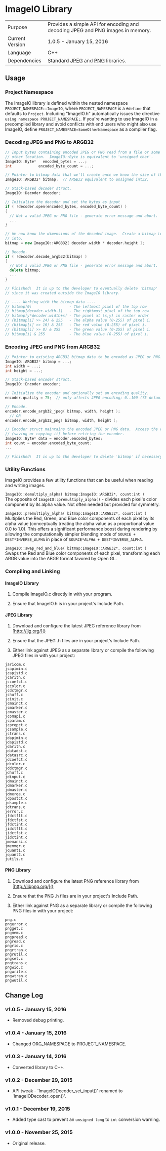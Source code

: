 # ImageIO Library

<table>
  <tr>
    <td>Purpose</td>
    <td>Provides a simple API for encoding and decoding JPEG and PNG images in memory.</td>
  </tr>
  <tr>
    <td>Current Version</td>
    <td>1.0.5 - January 15, 2016</td>
  </tr>
  <tr>
    <td>Language</td>
    <td>C++</td>
  </tr>
  <tr>
    <td>Dependencies</td>
    <td>Standard <a href="http://ijg.org/">JPEG</a> and <a href="http://libpng.org/">PNG</a> libraries.</td>
  </tr>
</table>


## Usage

### Project Namespace
The ImageIO library is defined within the nested namespace `PROJECT_NAMESPACE::ImageIO`, where `PROJECT_NAMESPACE` is a `#define` that defaults to `Project`.  Including "ImageIO.h" automatically issues the directive `using namespace PROJECT_NAMESPACE;`.  If you're wanting to use ImageIO in a precompiled library and avoid conflicts with end users who might also use ImageIO, define `PROJECT_NAMESPACE=SomeOtherNamespace` as a compiler flag.

### Decoding JPEG and PNG to ARGB32

```C++
// Input bytes containing encoded JPEG or PNG read from a file or some
// other location.  ImageIO::Byte is equivalent to 'unsigned char'.
ImageIO::Byte*   encoded_bytes = ...;
int            encoded_byte_count = ...;

// Pointer to bitmap data that we'll create once we know the size of the image.
ImageIO::ARGB32* bitmap;  // ARGB32 equivalent to unsigned int32.

// Stack-based decoder struct.
ImageIO::Decoder decoder;

// Initialize the decoder and set the bytes as input
if ( !decoder.open(encoded_bytes, encoded_byte_count) )
{
  // Not a valid JPEG or PNG file - generate error message and abort. 
  ...
}

// We now know the dimensions of the decoded image.  Create a bitmap to decode
// into.
bitmap = new ImageIO::ARGB32[ decoder.width * decoder.height ];

// Decode.
if ( !decoder.decode_argb32(bitmap) )
{
  // Not a valid JPEG or PNG file - generate error message and abort. 
  delete bitmap;
  ...
}

// Finished!  It is up to the developer to eventually delete 'bitmap'
// since it was created outside the ImageIO library.

// ---- Working with the bitmap data ----
// bitmap[0]                 - The leftmost pixel of the top row
// bitmap[decoder.width-1]   - The rightmost pixel of the top row
// bitmap[y*decoder.width+x] - The pixel at (x,y) in raster order
// (bitmap[i] >> 24) & 255   - The alpha value (0-255) of pixel i.
// (bitmap[i] >> 16) & 255   - The red value (0-255) of pixel i.
// (bitmap[i] >> 8) & 255    - The green value (0-255) of pixel i.
// bitmap[i] & 255           - The blue value (0-255) of pixel i.
```


### Encoding JPEG and PNG from ARGB32

```C++
// Pointer to existing ARGB32 bitmap data to be encoded as JPEG or PNG.
ImageIO::ARGB32* bitmap = ...;
int width = ...;
int height = ...;

// Stack-based encoder struct.
ImageIO::Encoder encoder;

// Initialize the encoder and optionally set an encoding quality.
encoder.quality = 75;  // only affects JPEG encoding; 0..100 (75 default)

// Encode.
encoder.encode_argb32_jpeg( bitmap, width, height );
  // OR
encoder.encode_argb32_png( bitmap, width, height );

// Encoder struct maintains the encoded JPEG or PNG data.  Access the data
// (saving or copying it) before retiring the encoder.
ImageIO::Byte* data = encoder.encoded_bytes;
int count = encoder.encoded_byte_count;
...

// Finished!  It is up to the developer to delete 'bitmap' if necessary.
```

###  Utility Functions
ImageIO provides a few utility functions that can be useful when reading and writing images.

`ImageIO::demultiply_alpha( bitmap:ImageIO::ARGB32*, count:int )`  
The opposite of `ImageIO::premultiply_alpha()` - divides each pixel's color component by its alpha value.
Not often needed but provided for symmetry.

`ImageIO::premultiply_alpha( bitmap:ImageIO::ARGB32*, count:int )`  
Multiplies the Red, Green, and Blue color components of each pixel by its alpha value (conceptually treating the alpha value as a proportional value 0.0 to 1.0).  This offers a significant performance boost during rendering by allowing the computationally simpler blending mode of `SOURCE + DEST*INVERSE_ALPHA` in place of `SOURCE*ALPHA + DEST*INVERSE_ALPHA`.

`ImageIO::swap_red_and_blue( bitmap:ImageIO::ARGB32*, count:int )`  
Swaps the Red and Blue color components of each pixel, transforming each ARGB value into the ABGR format favored by Open GL.


### Compiling and Linking

#### ImageIO Library
1.  Compile ImageIO.c directly in with your program.

2.  Ensure that ImageIO.h is in your project's Include Path.

#### JPEG Library
1.  Download and configure the latest JPEG reference library from [http://ijg.org/]()

2.  Ensure that the JPEG .h files are in your project's Include Path.

3.  Either link against JPEG as a separate library or compile the following JPEG files in with your project:

```
jaricom.c
jcapimin.c
jcapistd.c
jcarith.c
jccoefct.c
jccolor.c
jcdctmgr.c
jchuff.c
jcinit.c
jcmainct.c
jcmarker.c
jcmaster.c
jcomapi.c
jcparam.c
jcprepct.c
jcsample.c
jctrans.c
jdapimin.c
jdapistd.c
jdarith.c
jdatadst.c
jdatasrc.c
jdcoefct.c
jdcolor.c
jddctmgr.c
jdhuff.c
jdinput.c
jdmainct.c
jdmarker.c
jdmaster.c
jdmerge.c
jdpostct.c
jdsample.c
jdtrans.c
jerror.c
jfdctflt.c
jfdctfst.c
jfdctint.c
jidctflt.c
jidctfst.c
jidctint.c
jmemansi.c
jmemmgr.c
jquant1.c
jquant2.c
jutils.c
```


#### PNG Library
1.  Download and configure the latest PNG reference library from [http://libpng.org/]()

2.  Ensure that the PNG .h files are in your project's Include Path.

3.  Either link against PNG as a separate library or compile the following PNG files in with your project:

```
png.c
pngerror.c
pngget.c
pngmem.c
pngpread.c
pngread.c
pngrio.c
pngrtran.c
pngrutil.c
pngset.c
pngtrans.c
pngwio.c
pngwrite.c
pngwtran.c
pngwutil.c
```

## Change Log

### v1.0.5 - January 15, 2016
-  Removed debug printing.

### v1.0.4 - January 15, 2016
-  Changed ORG_NAMESPACE to PROJECT_NAMESPACE.

### v1.0.3 - January 14, 2016
-  Converted library to C++.

### v1.0.2 - December 29, 2015
-  API tweak - 'ImageIODecoder_set_input()' renamed to 'ImageIODecoder_open()'.

### v1.0.1 - December 19, 2015
-  Added type cast to prevent an `unsigned long` to `int` conversion warning.

### v1.0.0 - November 25, 2015
-  Original release.
